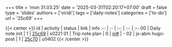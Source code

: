 +++
title = 'mon 31.03.25'
date = '2025-03-31T02:20:17+07:00'
draft = false
type = 'slides'
authors = ['viridi']
tags = ['daily-notes']
categories = ['to-do']
url = '25c69'
+++

{{< center >}}
id | activity | status | link | info
:-: | :- | :-: | :-: | :-:
00 | Daily note init  | 1 | [25c69](/notes/25c69) | s0221
01 | Trip note plan   | 0 | [ni#](https://github.com/dudung/notes/issues) | -
02 | js-abm hugo-post | 1 | [25c70](/notes/25c70) | u0402
{{< /center >}}
